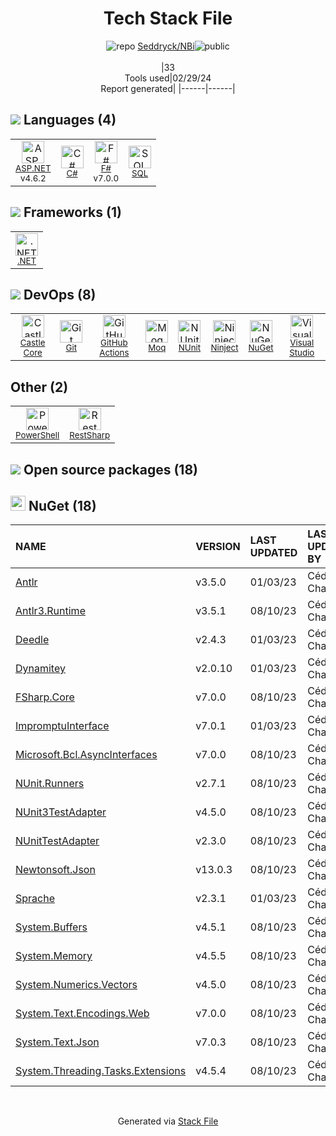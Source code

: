 <!--
&lt;--- Readme.md Snippet without images Start ---&gt;
## Tech Stack
Seddryck/NBi is built on the following main stack:

- [ASP.NET](https://www.asp.net/) – Languages
- [C#](http://csharp.net) – Languages
- [F#](http://fsharp.org/) – Languages
- [SQL](https://en.wikipedia.org/wiki/SQL) – Languages
- [.NET](http://www.microsoft.com/net/) – Frameworks (Full Stack)
- [Castle Core](https://github.com/castleproject/Core) – Logging Tools
- [GitHub Actions](https://github.com/features/actions) – Continuous Integration
- [Moq](https://github.com/Moq/moq4) – Testing Frameworks
- [NUnit](http://www.nunit.org/) – Testing Frameworks
- [Ninject](http://www.ninject.org) – Dependency Management
- [Visual Studio](http://msdn.microsoft.com/en-us/vstudio/aa718325.aspx) – Integrated Development Environment
- [PowerShell](https://docs.microsoft.com/en-us/powershell/) – Shells
- [RestSharp](https://restsharp.dev/) – API Tools

Full tech stack [here](/techstack.md)

&lt;--- Readme.md Snippet without images End ---&gt;

&lt;--- Readme.md Snippet with images Start ---&gt;
## Tech Stack
Seddryck/NBi is built on the following main stack:

- <img width='25' height='25' src='https://img.stackshare.io/service/6755/2c45151a4a11d3a3c8e71bb34dd069d6_400x400.png' alt='ASP.NET'/> [ASP.NET](https://www.asp.net/) – Languages
- <img width='25' height='25' src='https://img.stackshare.io/service/1015/1200px-C_Sharp_wordmark.svg.png' alt='C#'/> [C#](http://csharp.net) – Languages
- <img width='25' height='25' src='https://img.stackshare.io/service/2155/yRNL7yTW.png' alt='F#'/> [F#](http://fsharp.org/) – Languages
- <img width='25' height='25' src='https://img.stackshare.io/service/2271/default_068d33483bba6b81ee13fbd4dc7aab9780896a54.png' alt='SQL'/> [SQL](https://en.wikipedia.org/wiki/SQL) – Languages
- <img width='25' height='25' src='https://img.stackshare.io/service/1014/IoPy1dce_400x400.png' alt='.NET'/> [.NET](http://www.microsoft.com/net/) – Frameworks (Full Stack)
- <img width='25' height='25' src='https://img.stackshare.io/service/20916/default_6d17162c9963bc83521ee29cf394f349c95173f3.png' alt='Castle Core'/> [Castle Core](https://github.com/castleproject/Core) – Logging Tools
- <img width='25' height='25' src='https://img.stackshare.io/service/11563/actions.png' alt='GitHub Actions'/> [GitHub Actions](https://github.com/features/actions) – Continuous Integration
- <img width='25' height='25' src='https://img.stackshare.io/service/1628/1434934.png' alt='Moq'/> [Moq](https://github.com/Moq/moq4) – Testing Frameworks
- <img width='25' height='25' src='https://img.stackshare.io/service/2371/jZ6MYx5Y_400x400.png' alt='NUnit'/> [NUnit](http://www.nunit.org/) – Testing Frameworks
- <img width='25' height='25' src='https://img.stackshare.io/service/3173/default_85e419b9c60b158340e534d5006d949015ec16e4.png' alt='Ninject'/> [Ninject](http://www.ninject.org) – Dependency Management
- <img width='25' height='25' src='https://img.stackshare.io/service/1451/SR2hUhQN.png' alt='Visual Studio'/> [Visual Studio](http://msdn.microsoft.com/en-us/vstudio/aa718325.aspx) – Integrated Development Environment
- <img width='25' height='25' src='https://img.stackshare.io/service/3681/powershell-logo.png' alt='PowerShell'/> [PowerShell](https://docs.microsoft.com/en-us/powershell/) – Shells
- <img width='25' height='25' src='https://img.stackshare.io/service/20915/default_445d4e39e5f74faa53e6902cd6d552ff56c3a0a3.png' alt='RestSharp'/> [RestSharp](https://restsharp.dev/) – API Tools

Full tech stack [here](/techstack.md)

&lt;--- Readme.md Snippet with images End ---&gt;
-->
<div align="center">

# Tech Stack File
![](https://img.stackshare.io/repo.svg "repo") [Seddryck/NBi](https://github.com/Seddryck/NBi)![](https://img.stackshare.io/public_badge.svg "public")
<br/><br/>
|33<br/>Tools used|02/29/24 <br/>Report generated|
|------|------|
</div>

## <img src='https://img.stackshare.io/languages.svg'/> Languages (4)
<table><tr>
  <td align='center'>
  <img width='36' height='36' src='https://img.stackshare.io/service/6755/2c45151a4a11d3a3c8e71bb34dd069d6_400x400.png' alt='ASP.NET'>
  <br>
  <sub><a href="https://www.asp.net/">ASP.NET</a></sub>
  <br>
  <sub>v4.6.2</sub>
</td>

<td align='center'>
  <img width='36' height='36' src='https://img.stackshare.io/service/1015/1200px-C_Sharp_wordmark.svg.png' alt='C#'>
  <br>
  <sub><a href="http://csharp.net">C#</a></sub>
  <br>
  <sub></sub>
</td>

<td align='center'>
  <img width='36' height='36' src='https://img.stackshare.io/service/2155/yRNL7yTW.png' alt='F#'>
  <br>
  <sub><a href="http://fsharp.org/">F#</a></sub>
  <br>
  <sub>v7.0.0</sub>
</td>

<td align='center'>
  <img width='36' height='36' src='https://img.stackshare.io/service/2271/default_068d33483bba6b81ee13fbd4dc7aab9780896a54.png' alt='SQL'>
  <br>
  <sub><a href="https://en.wikipedia.org/wiki/SQL">SQL</a></sub>
  <br>
  <sub></sub>
</td>

</tr>
</table>

## <img src='https://img.stackshare.io/frameworks.svg'/> Frameworks (1)
<table><tr>
  <td align='center'>
  <img width='36' height='36' src='https://img.stackshare.io/service/1014/IoPy1dce_400x400.png' alt='.NET'>
  <br>
  <sub><a href="http://www.microsoft.com/net/">.NET</a></sub>
  <br>
  <sub></sub>
</td>

</tr>
</table>

## <img src='https://img.stackshare.io/devops.svg'/> DevOps (8)
<table><tr>
  <td align='center'>
  <img width='36' height='36' src='https://img.stackshare.io/service/20916/default_6d17162c9963bc83521ee29cf394f349c95173f3.png' alt='Castle Core'>
  <br>
  <sub><a href="https://github.com/castleproject/Core">Castle Core</a></sub>
  <br>
  <sub></sub>
</td>

<td align='center'>
  <img width='36' height='36' src='https://img.stackshare.io/service/1046/git.png' alt='Git'>
  <br>
  <sub><a href="http://git-scm.com/">Git</a></sub>
  <br>
  <sub></sub>
</td>

<td align='center'>
  <img width='36' height='36' src='https://img.stackshare.io/service/11563/actions.png' alt='GitHub Actions'>
  <br>
  <sub><a href="https://github.com/features/actions">GitHub Actions</a></sub>
  <br>
  <sub></sub>
</td>

<td align='center'>
  <img width='36' height='36' src='https://img.stackshare.io/service/1628/1434934.png' alt='Moq'>
  <br>
  <sub><a href="https://github.com/Moq/moq4">Moq</a></sub>
  <br>
  <sub></sub>
</td>

<td align='center'>
  <img width='36' height='36' src='https://img.stackshare.io/service/2371/jZ6MYx5Y_400x400.png' alt='NUnit'>
  <br>
  <sub><a href="http://www.nunit.org/">NUnit</a></sub>
  <br>
  <sub></sub>
</td>

<td align='center'>
  <img width='36' height='36' src='https://img.stackshare.io/service/3173/default_85e419b9c60b158340e534d5006d949015ec16e4.png' alt='Ninject'>
  <br>
  <sub><a href="http://www.ninject.org">Ninject</a></sub>
  <br>
  <sub></sub>
</td>

<td align='center'>
  <img width='36' height='36' src='https://img.stackshare.io/service/2637/6I3oEOP4_400x400.jpg' alt='NuGet'>
  <br>
  <sub><a href="https://www.nuget.org/">NuGet</a></sub>
  <br>
  <sub></sub>
</td>

<td align='center'>
  <img width='36' height='36' src='https://img.stackshare.io/service/1451/SR2hUhQN.png' alt='Visual Studio'>
  <br>
  <sub><a href="http://msdn.microsoft.com/en-us/vstudio/aa718325.aspx">Visual Studio</a></sub>
  <br>
  <sub></sub>
</td>

</tr>
</table>

## Other (2)
<table><tr>
  <td align='center'>
  <img width='36' height='36' src='https://img.stackshare.io/service/3681/powershell-logo.png' alt='PowerShell'>
  <br>
  <sub><a href="https://docs.microsoft.com/en-us/powershell/">PowerShell</a></sub>
  <br>
  <sub></sub>
</td>

<td align='center'>
  <img width='36' height='36' src='https://img.stackshare.io/service/20915/default_445d4e39e5f74faa53e6902cd6d552ff56c3a0a3.png' alt='RestSharp'>
  <br>
  <sub><a href="https://restsharp.dev/">RestSharp</a></sub>
  <br>
  <sub></sub>
</td>

</tr>
</table>


## <img src='https://img.stackshare.io/group.svg' /> Open source packages (18)</h2>

## <img width='24' height='24' src='https://img.stackshare.io/service/2637/6I3oEOP4_400x400.jpg'/> NuGet (18)

|NAME|VERSION|LAST UPDATED|LAST UPDATED BY|LICENSE|VULNERABILITIES|
|:------|:------|:------|:------|:------|:------|
|[Antlr](https://www.nuget.org/Antlr)|v3.5.0|01/03/23|Cédric L. Charlier |Other|N/A|
|[Antlr3.Runtime](https://www.nuget.org/Antlr3.Runtime)|v3.5.1|08/10/23|Cédric L. Charlier |Other|N/A|
|[Deedle](https://www.nuget.org/Deedle)|v2.4.3|01/03/23|Cédric L. Charlier |BSD-2-Clause|N/A|
|[Dynamitey](https://www.nuget.org/Dynamitey)|v2.0.10|01/03/23|Cédric L. Charlier |Apache-2.0|N/A|
|[FSharp.Core](https://www.nuget.org/FSharp.Core)|v7.0.0|08/10/23|Cédric L. Charlier |MIT|N/A|
|[ImpromptuInterface](https://www.nuget.org/ImpromptuInterface)|v7.0.1|01/03/23|Cédric L. Charlier |Apache-2.0|N/A|
|[Microsoft.Bcl.AsyncInterfaces](https://www.nuget.org/Microsoft.Bcl.AsyncInterfaces)|v7.0.0|08/10/23|Cédric L. Charlier |MIT|N/A|
|[NUnit.Runners](https://www.nuget.org/NUnit.Runners)|v2.7.1|08/10/23|Cédric L. Charlier |N/A|N/A|
|[NUnit3TestAdapter](https://www.nuget.org/NUnit3TestAdapter)|v4.5.0|08/10/23|Cédric L. Charlier |MIT|N/A|
|[NUnitTestAdapter](https://www.nuget.org/NUnitTestAdapter)|v2.3.0|08/10/23|Cédric L. Charlier |N/A|N/A|
|[Newtonsoft.Json](https://www.nuget.org/Newtonsoft.Json)|v13.0.3|08/10/23|Cédric L. Charlier |MIT|N/A|
|[Sprache](https://www.nuget.org/Sprache)|v2.3.1|01/03/23|Cédric L. Charlier |MIT|N/A|
|[System.Buffers](https://www.nuget.org/System.Buffers)|v4.5.1|08/10/23|Cédric L. Charlier |N/A|N/A|
|[System.Memory](https://www.nuget.org/System.Memory)|v4.5.5|08/10/23|Cédric L. Charlier |N/A|N/A|
|[System.Numerics.Vectors](https://www.nuget.org/System.Numerics.Vectors)|v4.5.0|08/10/23|Cédric L. Charlier |N/A|N/A|
|[System.Text.Encodings.Web](https://www.nuget.org/System.Text.Encodings.Web)|v7.0.0|08/10/23|Cédric L. Charlier |MIT|N/A|
|[System.Text.Json](https://www.nuget.org/System.Text.Json)|v7.0.3|08/10/23|Cédric L. Charlier |MIT|N/A|
|[System.Threading.Tasks.Extensions](https://www.nuget.org/System.Threading.Tasks.Extensions)|v4.5.4|08/10/23|Cédric L. Charlier |N/A|N/A|

<br/>
<div align='center'>

Generated via [Stack File](https://github.com/marketplace/stack-file)
